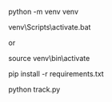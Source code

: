 python -m venv venv   

venv\Scripts\activate.bat

or

source venv\bin\activate

pip install -r requirements.txt

python track.py